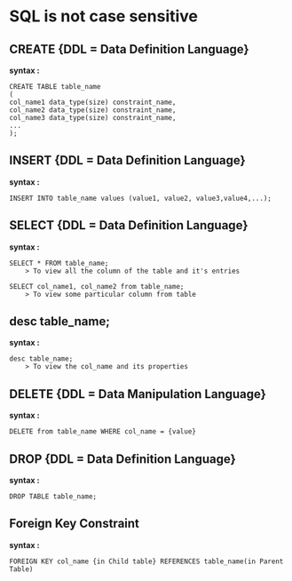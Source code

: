 # SQL is not case sensitive

## CREATE {DDL = Data Definition Language}

**syntax :**

    CREATE TABLE table_name
    (
    col_name1 data_type(size) constraint_name,
    col_name2 data_type(size) constraint_name,
    col_name3 data_type(size) constraint_name,
    ...
    );

## INSERT {DDL = Data Definition Language}

**syntax :**

    INSERT INTO table_name values (value1, value2, value3,value4,...);

## SELECT {DDL = Data Definition Language}

**syntax :**

    SELECT * FROM table_name;
        > To view all the column of the table and it's entries

    SELECT col_name1, col_name2 from table_name;
        > To view some particular column from table

## desc table_name;

**syntax :**

    desc table_name;
        > To view the col_name and its properties

## DELETE {DDL = Data Manipulation Language}

**syntax :**

    DELETE from table_name WHERE col_name = {value}

## DROP {DDL = Data Definition Language}

**syntax :**

    DROP TABLE table_name;

## Foreign Key Constraint

**syntax :**

    FOREIGN KEY col_name {in Child table} REFERENCES table_name(in Parent Table)
